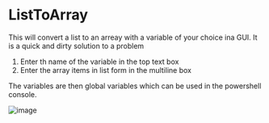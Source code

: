 # ListToArray

This will convert a list to an arreay with a variable of your choice ina GUI.
It is a quick and dirty solution to a problem

1. Enter th name of the variable in the top text box
2. Enter the array items in list form in the multiline box

The variables are then global variables which can be used in the powershell console.

![image](https://user-images.githubusercontent.com/21293180/210010283-23a0d31d-9baa-49bc-97af-dce56f5e7ea1.png)
